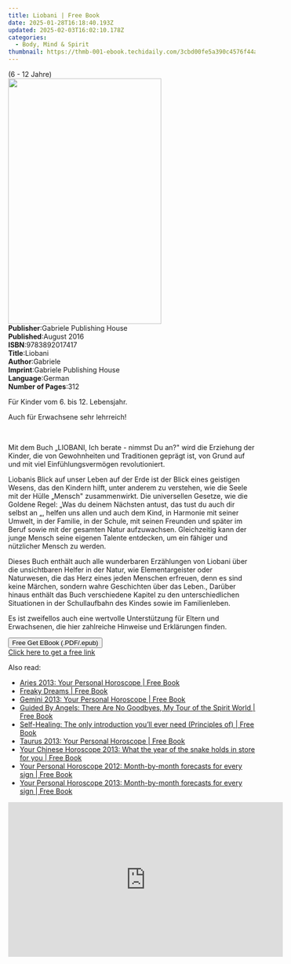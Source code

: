 ```yaml
---
title: Liobani | Free Book
date: 2025-01-28T16:18:40.193Z
updated: 2025-02-03T16:02:10.178Z
categories:
  - Body, Mind & Spirit
thumbnail: https://thmb-001-ebook.techidaily.com/3cbd00fe5a390c4576f44a91f56a3c797b963398351fa1d037e07d003f49b931.jpg
---
```

<main id="book-container">
  <div class="flex flex-col">
    <div class="book-brief flex-1 py-6 px-4 sm:p-6 md:py-10 md:px-8">
      <!-- brief-->
      <div class="book-brief-main">(6 - 12 Jahre)</div>
    </div>
    <div
      class="book-meta-info flex-1 grid gap-4 col-start-1 col-end-3 row-start-1 sm:mb-6 sm:grid-cols-4 lg:gap-6 lg:col-start-2 lg:row-end-6 lg:row-span-6 lg:mb-0"
    >
      <div
        class="book-meta-info-left place-content-center mt-4 p-4 text-sm leading-6 col-start-2 col-span-2 dark:text-slate-400"
      >
        <img
          class="w-full h-500 object-cover rounded-lg sm:h-255 sm:col-span-2 lg:col-span-full"
          src="https://img-001-ebook.techidaily.com/293023f2d0b114ad28599eb8d7bfc9fe8830039372807f655a2373fc283e1367.jpg"
          alt=""
          width="312"
          height="500"
        />
      </div>
      <div
        class="book-meta-info-right mt-2 col-start-1 row-start-2 col-span-3 self-center"
      >
        <!-- meta data  -->
        <div class="flex flex-col px-4 md:px-8">
          <div class="flex-1">
            <strong>Publisher</strong>:<span class="px-2"
              >Gabriele Publishing House</span
            >
          </div>
          <div class="flex-1">
            <strong>Published</strong>:<span class="px-2">August 2016</span>
          </div>
          <div class="flex-1">
            <strong>ISBN</strong>:<span class="px-2">9783892017417</span>
          </div>
          <div class="flex-1">
            <strong>Title</strong>:<span class="px-2">Liobani</span>
          </div>
          <div class="flex-1">
            <strong>Author</strong>:<span class="px-2">Gabriele</span>
          </div>
          <div class="flex-1">
            <strong>Imprint</strong>:<span class="px-2"
              >Gabriele Publishing House</span
            >
          </div>
          <div class="flex-1">
            <strong>Language</strong>:<span class="px-2">German</span>
          </div>
          <div class="flex-1">
            <strong>Number of Pages</strong>:<span class="px-2">312</span>
          </div>
        </div>
      </div>
    </div>
    <div class="book-description flex-1 py-6 px-4 sm:p-6 md:py-10 md:px-8">
      <div class="book-description-main">
        <div accordion-content="" id="description">
          <p>Für Kinder vom 6. bis 12. Lebensjahr.</p>
          <p>Auch für Erwachsene sehr lehrreich!</p>
          <p><br /></p>
          <p>
            Mit dem Buch „LIOBANI, Ich berate - nimmst Du an?" wird die
            Erziehung der Kinder, die von Gewohnheiten und Traditionen geprägt
            ist, von Grund auf und mit viel Einfühlungsvermögen revolutioniert.
          </p>
          <p>
            Liobanis Blick auf unser Leben auf der Erde ist der Blick eines
            geistigen Wesens, das den Kindern hilft, unter anderem zu verstehen,
            wie die Seele mit der Hülle „Mensch" zusammenwirkt. Die universellen
            Gesetze, wie die Goldene Regel: „Was du deinem Nächsten antust, das
            tust du auch dir selbst an „, helfen uns allen und auch dem Kind, in
            Harmonie mit seiner Umwelt, in der Familie, in der Schule, mit
            seinen Freunden und später im Beruf sowie mit der gesamten Natur
            aufzuwachsen. Gleichzeitig kann der junge Mensch seine eigenen
            Talente entdecken, um ein fähiger und nützlicher Mensch zu werden.
          </p>
          <p>
            Dieses Buch enthält auch alle wunderbaren Erzählungen von Liobani
            über die unsichtbaren Helfer in der Natur, wie Elementargeister oder
            Naturwesen, die das Herz eines jeden Menschen erfreuen, denn es sind
            keine Märchen, sondern wahre Geschichten über das Leben., Darüber
            hinaus enthält das Buch verschiedene Kapitel zu den
            unterschiedlichen Situationen in der Schullaufbahn des Kindes sowie
            im Familienleben.
          </p>
          <p>
            Es ist zweifellos auch eine wertvolle Unterstützung für Eltern und
            Erwachsenen, die hier zahlreiche Hinweise und Erklärungen finden.
          </p>
        </div>
        <div class="accordion-fader"></div>
      </div>
    </div>
    <div class="book-excerpts flex-1 py-6 px-4 sm:p-6 md:py-10 md:px-8"></div>
    <div
      class="book-about-author flex-1 py-6 px-4 sm:p-6 md:py-10 md:px-8"
    ></div>
    <div class="book-free-get flex-1 py-6 px-4 sm:p-6 md:py-10 md:px-8">
      <button
        id="btn-free-get"
        class="bg-blue-500 hover:bg-blue-700 text-white font-bold py-2 px-4 rounded"
      >
        Free Get EBook (.PDF/.epub)
      </button>
      <div id="countdown-display" class="px-2 text-lg mt-2"></div>
      <a
        id="free-link"
        class="hidden bg-blue-500 hover:bg-blue-700 text-white font-bold py-2 px-4 rounded"
        href="https://www.ebooks.com/en-us/book/211345835/liobani/gabriele/"
        target="_blank"
        >Click here to get a free link</a
      >
    </div>
    <script>
      let countdownTime = 0;
      let countdownInterval = null;
      document
        .getElementById('btn-free-get')
        .addEventListener('click', startCountdown);
      function startCountdown() {
        countdownTime = new Date().getTime() + 60000 * 3;
        countdownInterval = setInterval(updateCountdown, 1000);
        document.getElementById('btn-free-get').disabled = true;
        document
          .getElementById('btn-free-get')
          .classList.add('bg-gray-500', 'cursor-not-allowed');
      }
      function updateCountdown() {
        let currentTime = new Date().getTime();
        let timeLeft = countdownTime - currentTime;
        let secondsLeft = Math.floor(timeLeft / 1000);
        document.getElementById('countdown-display').innerHTML =
          `Remaining time: ${secondsLeft} seconds.`;
        if (secondsLeft <= 0) {
          clearInterval(countdownInterval);
          document.getElementById('btn-free-get').classList.add('hidden');
          document.getElementById('free-link').classList.remove('hidden');
          document.getElementById('countdown-display').innerHTML = '';
        }
      }
    </script>
  </div>
</main>

<ins class="adsbygoogle"
      style="display:block"
      data-ad-client="ca-pub-7571918770474297"
      data-ad-slot="8358498916"
      data-ad-format="auto"
      data-full-width-responsive="true"></ins>
    

<span class="atpl-alsoreadstyle">Also read:</span>
<div><ul>
<li><a href="https://novels-ebooks.techidaily.com/2211454-9780007478514-aries-2013-your-personal-horoscope/"><u>Aries 2013: Your Personal Horoscope | Free Book</u></a></li>
<li><a href="https://novels-ebooks.techidaily.com/2210478-9780007428977-freaky-dreams/"><u>Freaky Dreams | Free Book</u></a></li>
<li><a href="https://novels-ebooks.techidaily.com/2211456-9780007478538-gemini-2013-your-personal-horoscope/"><u>Gemini 2013: Your Personal Horoscope | Free Book</u></a></li>
<li><a href="https://novels-ebooks.techidaily.com/2210601-9780007434893-guided-by-angels-there-are-no-goodbyes-my-tour-of-the-spirit-world/"><u>Guided By Angels: There Are No Goodbyes, My Tour of the Spirit World | Free Book</u></a></li>
<li><a href="https://novels-ebooks.techidaily.com/2210336-9780007399710-self-healing-the-only-introduction-youll-ever-need-principles-of/"><u>Self-Healing: The only introduction you’ll ever need (Principles of) | Free Book</u></a></li>
<li><a href="https://novels-ebooks.techidaily.com/2211455-9780007478521-taurus-2013-your-personal-horoscope/"><u>Taurus 2013: Your Personal Horoscope | Free Book</u></a></li>
<li><a href="https://novels-ebooks.techidaily.com/2211086-9780007461028-your-chinese-horoscope-2013-what-the-year-of-the-snake-holds-in-store-for-you/"><u>Your Chinese Horoscope 2013: What the year of the snake holds in store for you | Free Book</u></a></li>
<li><a href="https://novels-ebooks.techidaily.com/2210681-9780007438037-your-personal-horoscope-2012-month-by-month-forecasts-for-every-sign/"><u>Your Personal Horoscope 2012: Month-by-month forecasts for every sign | Free Book</u></a></li>
<li><a href="https://novels-ebooks.techidaily.com/2211085-9780007461011-your-personal-horoscope-2013-month-by-month-forecasts-for-every-sign/"><u>Your Personal Horoscope 2013: Month-by-month forecasts for every sign | Free Book</u></a></li>
</ul></div>

<!-- affiliate ads begin -->
<iframe width="560" height="315" src="https://www.youtube.com/embed/ZeYbTVeaXg0?si=rwLL1DbBoX26BGjm" title="YouTube video player" frameborder="0" allow="accelerometer; autoplay; clipboard-write; encrypted-media; gyroscope; picture-in-picture; web-share" referrerpolicy="strict-origin-when-cross-origin" allowfullscreen></iframe>
<!-- affiliate ads end -->

